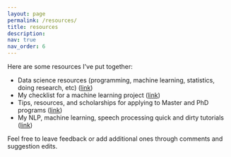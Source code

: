 ```yaml
---
layout: page
permalink: /resources/
title: resources
description: 
nav: true
nav_order: 6
---
```


Here are some resources I've put together:

- Data science resources (programming, machine learning, statistics, doing research, etc) ([link](https://docs.google.com/document/d/127Npk6Z2gV-p_ewwnRz7qDyvKKRI6vb6Yg3zKnOw16s/edit?usp=sharing))
- My checklist for a machine learning project ([link](https://docs.google.com/document/d/1xA8nz5CvB1iQaRbvFv0XRnPbkm7yYQ18lFcKmP-IFmY/edit?usp=sharing))
- Tips, resources, and scholarships for applying to Master and PhD programs ([link](https://docs.google.com/document/d/129lplW2mpQmIpXeRJwN4LCUG-2Qd84IUCG1plUMYbzw/edit?usp=sharing))
- My NLP, machine learning, speech processing quick and dirty tutorials ([link](https://github.com/danielmlow/tutorials/blob/main/README.md))

Feel free to leave feedback or add additional ones through comments and suggestion edits.
